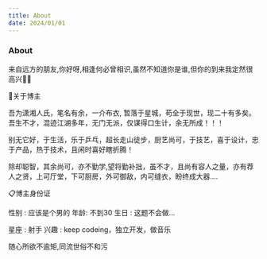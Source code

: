 ```yaml
---
title: About
date: 2024/01/01
---
```


<div class="text-center">
  <!-- You can use Vue components inside markdown -->
  <div i-carbon-dicom-overlay class="text-4xl -mb-6 m-auto" />
  <h3>About</h3>
</div>

来自远方的朋友,你好呀,相逢何必曾相识,虽然不知道你是谁,但你的到来我定然很高兴🍷🍷

🍭关于博主

吾为潇湘人氏，笔名有余，一介布衣, 暂落于星城，苟全于现世，现二十有多矣。吾生不才，混迹江湖多年，无门无派，仅谋得口生计，余无所成！！！

别无它好，于生活，乐于乒乓，超长走山徒步，厨艺尚可，于技艺，喜于设计，忠于产品，热于技术，且闲时喜好瞎折腾！

除却聪智，其余尚可，亦不勤学,望将勤补拙，虽不才，且尚有容人之量，亦有荐人之贤，上可厅堂，下可厨房，外可御敌，内可缝衣，盼终成大器....

📋博主身份证

性别 : 应该是个男的 年龄: 不到30 生日 : 这题不会做...

星座 : 射手 兴趣 : keep codeing，独立开发，做音乐

随心所欲不逾矩,同流世俗不和污
